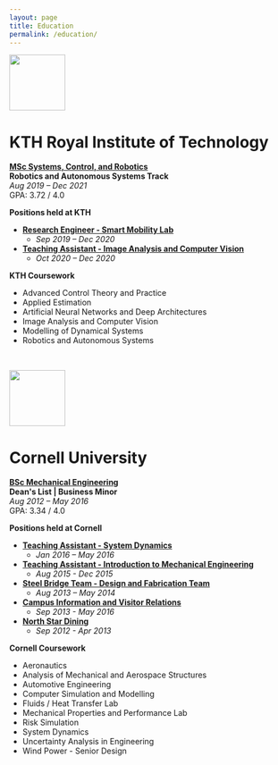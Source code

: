 ```yaml
---
layout: page
title: Education
permalink: /education/
---
```



<p align="left">
  <a href="https://www.kth.se/en">
    <img src="../img/logos/kth_logo.png" height="100">
  </a>
</p>

# KTH Royal Institute of Technology

**[MSc Systems, Control, and Robotics](https://www.kth.se/en/studies/master/systems-control-robotics/description-1.8733)** <br>
**Robotics and Autonomous Systems Track** <br>
*Aug 2019 – Dec 2021* <br>
GPA: 3.72 / 4.0 <br>

**Positions held at KTH** <br>

 * **[Research Engineer - Smart Mobility Lab](/experience/)** <br>
   * *Sep 2019 – Dec 2020* <br>
 * **[Teaching Assistant - Image Analysis and Computer Vision](/experience/)** <br>
   * *Oct 2020 – Dec 2020* <br>

**KTH Coursework** <br>
 * Advanced Control Theory and Practice
 * Applied Estimation
 * Artificial Neural Networks and Deep Architectures
 * Image Analysis and Computer Vision
 * Modelling of Dynamical Systems
 * Robotics and Autonomous Systems

<br>

<p align="left">
  <a href="https://www.cornell.edu/">
    <img src="../img/logos/cornell_logo.gif" height="100">
  </a>
</p>

# Cornell University

**[BSc Mechanical Engineering](https://www.mae.cornell.edu/mae)** <br>
**Dean's List | Business Minor** <br>
*Aug 2012 – May 2016* <br>
GPA: 3.34 / 4.0 <br>

**Positions held at Cornell** <br>

 * **[Teaching Assistant - System Dynamics](/experience/)** <br>
   * *Jan 2016 – May 2016* <br>
 * **[Teaching Assistant - Introduction to Mechanical Engineering](/experience/)** <br>
   * *Aug 2015 - Dec 2015* <br>
 * **[Steel Bridge Team - Design and Fabrication Team](/experience/)** <br>
   * *Aug 2013 – May 2014* <br>
 * **[Campus Information and Visitor Relations](https://universityrelations.cornell.edu/visitor-relations/)**
   * *Sep 2013 - May 2016*
 * **[North Star Dining](https://scl.cornell.edu/residential-life/dining/eateries-menus/dining-rooms/north-star-dining-room)**
   * *Sep 2012 - Apr 2013*

**Cornell Coursework** <br>
 * Aeronautics
 * Analysis of Mechanical and Aerospace Structures
 * Automotive Engineering
 * Computer Simulation and Modelling
 * Fluids / Heat Transfer Lab
 * Mechanical Properties and Performance Lab
 * Risk Simulation
 * System Dynamics
 * Uncertainty Analysis in Engineering
 * Wind Power - Senior Design